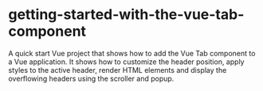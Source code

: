 # getting-started-with-the-vue-tab-component
A quick start Vue project that shows how to add the Vue Tab component to a Vue application. It shows how to customize the header position, apply styles to the active header, render HTML elements and display the overflowing headers using the scroller and popup. 
